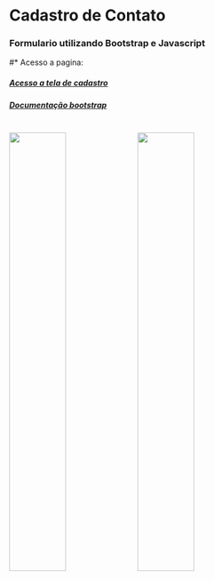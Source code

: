 # Cadastro de Contato

### Formulario utilizando Bootstrap e Javascript

#* Acesso a pagina: 
##### <a href="https://jeanmoissa.github.io/javascript_cadastro_contato/">Acesso a tela de cadastro</a>
##### <a href="https://getbootstrap.com/docs/4.1/components/forms/">Documentação bootstrap</a>

<div>
</br>
<img src="https://github.com/jeanmoissa/programming_projects_exercises/blob/main/EX3/print3.PNG" width="45%">
<img src="https://github.com/jeanmoissa/programming_projects_exercises/blob/main/EX3/print4.PNG" width="45%">
</div>
